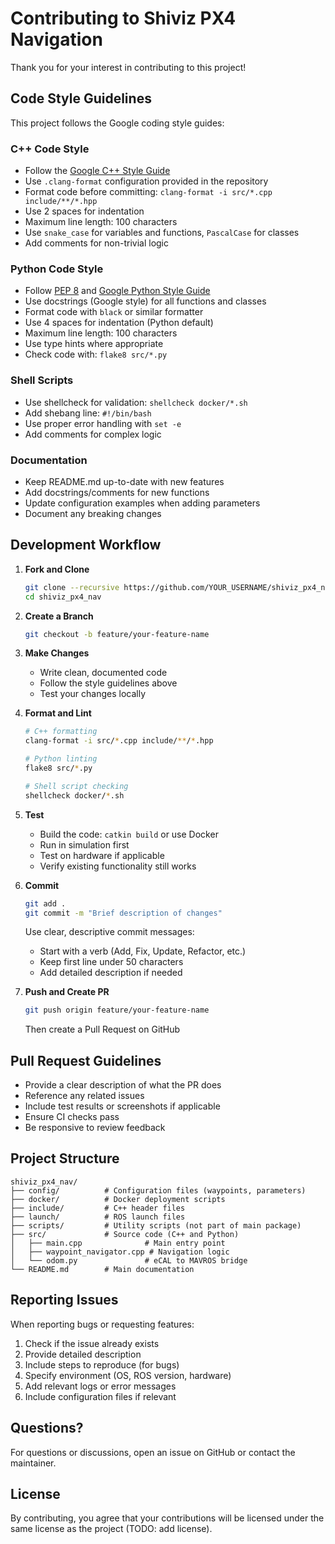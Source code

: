 # Contributing to Shiviz PX4 Navigation

Thank you for your interest in contributing to this project!

## Code Style Guidelines

This project follows the Google coding style guides:

### C++ Code Style
- Follow the [Google C++ Style Guide](https://google.github.io/styleguide/cppguide.html)
- Use `.clang-format` configuration provided in the repository
- Format code before committing: `clang-format -i src/*.cpp include/**/*.hpp`
- Use 2 spaces for indentation
- Maximum line length: 100 characters
- Use `snake_case` for variables and functions, `PascalCase` for classes
- Add comments for non-trivial logic

### Python Code Style
- Follow [PEP 8](https://www.python.org/dev/peps/pep-0008/) and [Google Python Style Guide](https://google.github.io/styleguide/pyguide.html)
- Use docstrings (Google style) for all functions and classes
- Format code with `black` or similar formatter
- Use 4 spaces for indentation (Python default)
- Maximum line length: 100 characters
- Use type hints where appropriate
- Check code with: `flake8 src/*.py`

### Shell Scripts
- Use shellcheck for validation: `shellcheck docker/*.sh`
- Add shebang line: `#!/bin/bash`
- Use proper error handling with `set -e`
- Add comments for complex logic

### Documentation
- Keep README.md up-to-date with new features
- Add docstrings/comments for new functions
- Update configuration examples when adding parameters
- Document any breaking changes

## Development Workflow

1. **Fork and Clone**
   ```bash
   git clone --recursive https://github.com/YOUR_USERNAME/shiviz_px4_nav.git
   cd shiviz_px4_nav
   ```

2. **Create a Branch**
   ```bash
   git checkout -b feature/your-feature-name
   ```

3. **Make Changes**
   - Write clean, documented code
   - Follow the style guidelines above
   - Test your changes locally

4. **Format and Lint**
   ```bash
   # C++ formatting
   clang-format -i src/*.cpp include/**/*.hpp
   
   # Python linting
   flake8 src/*.py
   
   # Shell script checking
   shellcheck docker/*.sh
   ```

5. **Test**
   - Build the code: `catkin build` or use Docker
   - Run in simulation first
   - Test on hardware if applicable
   - Verify existing functionality still works

6. **Commit**
   ```bash
   git add .
   git commit -m "Brief description of changes"
   ```
   
   Use clear, descriptive commit messages:
   - Start with a verb (Add, Fix, Update, Refactor, etc.)
   - Keep first line under 50 characters
   - Add detailed description if needed

7. **Push and Create PR**
   ```bash
   git push origin feature/your-feature-name
   ```
   Then create a Pull Request on GitHub

## Pull Request Guidelines

- Provide a clear description of what the PR does
- Reference any related issues
- Include test results or screenshots if applicable
- Ensure CI checks pass
- Be responsive to review feedback

## Project Structure

```
shiviz_px4_nav/
├── config/          # Configuration files (waypoints, parameters)
├── docker/          # Docker deployment scripts
├── include/         # C++ header files
├── launch/          # ROS launch files
├── scripts/         # Utility scripts (not part of main package)
├── src/             # Source code (C++ and Python)
│   ├── main.cpp              # Main entry point
│   ├── waypoint_navigator.cpp # Navigation logic
│   └── odom.py               # eCAL to MAVROS bridge
└── README.md        # Main documentation
```

## Reporting Issues

When reporting bugs or requesting features:

1. Check if the issue already exists
2. Provide detailed description
3. Include steps to reproduce (for bugs)
4. Specify environment (OS, ROS version, hardware)
5. Add relevant logs or error messages
6. Include configuration files if relevant

## Questions?

For questions or discussions, open an issue on GitHub or contact the maintainer.

## License

By contributing, you agree that your contributions will be licensed under the same license as the project (TODO: add license).
